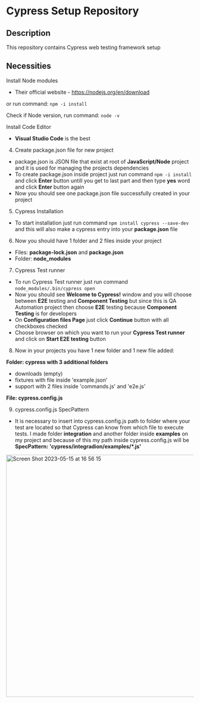 # Cypress Setup Repository

## Description

This repository contains Cypress web testing framework setup

## Necessities

Install Node modules
- Their official website - https://nodejs.org/en/download

or run command:
`npm -i install`

Check if Node version, run command: 
`node -v`

Install Code Editor
- **Visual Studio Code** is the best

4. Create package.json file for new project
- package.json is JSON file that exist at root of **JavaScript/Node** project and 
it is used for managing the projects dependencies
- To create package.json inside project just run command `npm -i install` and
click **Enter** button untill you get to last part and then type **yes** word and 
click **Enter** button again
- Now you should see one package.json file successfully created in your project
5. Cypress Installation
- To start installation just run command `npm install cypress --save-dev` and 
this will also make a cypress entry into your **package.json** file
6. Now you should have 1 folder and 2 files inside your project
- Files: **package-lock.json** and **package.json**
- Folder: **node_modules**
7. Cypress Test runner
- To run Cypress Test runner just run command `node_modules/.bin/cypress open`
- Now you should see **Welcome to Cypress!** window and you will choose between **E2E** testing and **Component Testing** but
since this is QA Automation project then choose **E2E** testing because **Component Testing** is for developers
- On **Configuration files Page** just click **Continue** button with all checkboxes checked 
- Choose browser on which you want to run your **Cypress Test runner** and click on **Start E2E testing** button
8. Now in your projects you have 1 new folder and 1 new file added:

**Folder: cypress with 3 additional folders**
- downloads (empty)
- fixtures with file inside 'example.json'
- support with 2 files inside 'commands.js' and 'e2e.js'

**File: cypress.config.js**

9. cypress.config.js SpecPattern
- It is necessary to insert into cypress.config.js path to folder where your test are located so that Cypress can know from which file to execute tests. I made folder **integration** and another folder inside **examples** on my project and because of this my path inside
cypress.config.js will be **SpecPattern: 'cypress/integradion/examples/*.js'**
<img width="649" alt="Screen Shot 2023-05-15 at 16 56 15" src="https://github.com/Puza24/Cypress/assets/106740508/1cdc244a-0c8a-4db4-986c-37b5828bf90d">





